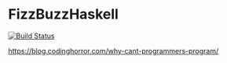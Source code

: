 # FizzBuzzHaskell

[![Build Status](https://travis-ci.org/AaronRobson/FizzBuzzHaskell.svg?branch=master)](https://travis-ci.org/AaronRobson/FizzBuzzHaskell)

https://blog.codinghorror.com/why-cant-programmers-program/
